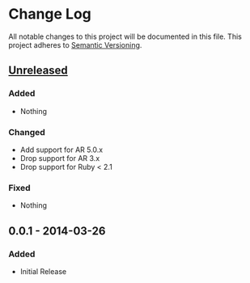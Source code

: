 # Change Log
All notable changes to this project will be documented in this file.
This project adheres to [Semantic Versioning](http://semver.org/).


## [Unreleased]

### Added

- Nothing

### Changed

- Add support for AR 5.0.x
- Drop support for AR 3.x
- Drop support for Ruby < 2.1

### Fixed

- Nothing


## 0.0.1 - 2014-03-26

### Added

- Initial Release


[Unreleased]: https://github.com/AssetSync/asset_sync/compare/v0.0.1...HEAD


